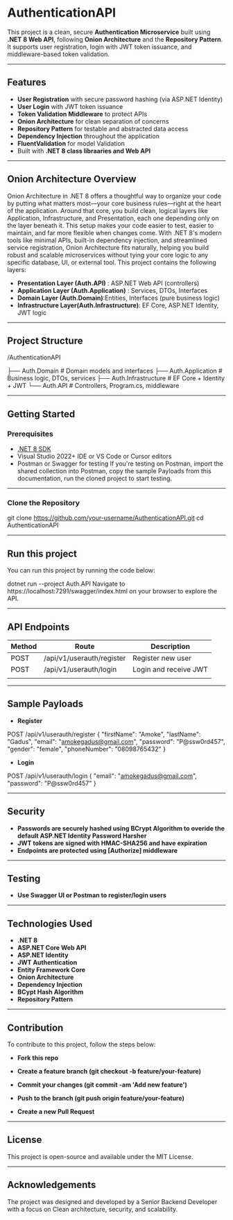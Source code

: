 # AuthenticationAPI

This project is a clean, secure **Authentication Microservice** built using **.NET 8 Web API**, following **Onion Architecture** and the **Repository Pattern**. It supports user registration, login with JWT token issuance, and middleware-based token validation.

---

## Features

- **User Registration** with secure password hashing (via ASP.NET Identity)
- **User Login** with JWT token issuance
- **Token Validation Middleware** to protect APIs
- **Onion Architecture** for clean separation of concerns
- **Repository Pattern** for testable and abstracted data access
- **Dependency Injection** throughout the application
- **FluentValidation** for model Validation
- Built with **.NET 8 class libraaries and Web API** 

---
## Onion Architecture Overview
Onion Architecture in .NET 8 offers a thoughtful way to organize your code by putting what matters most—your core business rules—right at the heart of the application. Around that core, you build clean, logical layers like Application, Infrastructure, and Presentation, each one depending only on the layer beneath it. This setup makes your code easier to test, easier to maintain, and far more flexible when changes come. With .NET 8's modern tools like minimal APIs, built-in dependency injection, and streamlined service registration, Onion Architecture fits naturally, helping you build robust and scalable microservices without tying your core logic to any specific database, UI, or external tool.
This project contains the following layers: 
- **Presentation Layer (Auth.API)** : ASP.NET Web API (controllers)
- **Application Layer (Auth.Application)** : Services, DTOs, Interfaces
- **Domain Layer (Auth.Domain)**:Entities, Interfaces (pure business logic)
- **Infrastructure Layer(Auth.Infrastructure)**: EF Core, ASP.NET Identity, JWT logic

---

## Project Structure

/AuthenticationAPI

├── Auth.Domain # Domain models and interfaces
├── Auth.Application # Business logic, DTOs, services
├── Auth.Infrastructure # EF Core + Identity + JWT
└── Auth.API # Controllers, Program.cs, middleware

---

## Getting Started

### Prerequisites

- [.NET 8 SDK](https://dotnet.microsoft.com/download)
- Visual Studio 2022+ IDE or VS Code or Cursor editors
- Postman or Swagger for testing
If you're testing on Postman, import the shared collection into Postman, copy the sample Payloads from this documentation, run the cloned project to start testing.

---

### Clone the Repository


git clone https://github.com/your-username/AuthenticationAPI.git
cd AuthenticationAPI

---

## Run this project

You can run this project by running the code below:

dotnet run --project Auth.API
Navigate to https://localhost:7291/swagger/index.html on your browser to explore the API.

---

## API Endpoints

| Method | Route              | Description                    |
| ------ | ------------------ | ------------------------------ |
| POST   | /api/v1/userauth/register | Register new user              |
| POST   | /api/v1/userauth/login    | Login and receive JWT          |
| |

---
## Sample Payloads

- **Register**

POST /api/v1/userauth/register
{
  "firstName": "Amoke",
  "lastName": "Gadus",
  "email": "amokegadus@gmail.com",
  "password": "P@ssw0rd457",
  "gender": "female",
  "phoneNumber": "08098765432"
}

- **Login**

POST /api/v1/userauth/login
{
  "email": "amokegadus@gmail.com",
  "password": "P@ssw0rd457"
}

---

## Security
- **Passwords are securely hashed using BCrypt Algorithm to overide the default ASP.NET Identity Password Harsher**
- **JWT tokens are signed with HMAC-SHA256 and have expiration**
- **Endpoints are protected using [Authorize] middleware**

---

## Testing
- **Use Swagger UI or Postman to register/login users**

---

## Technologies Used
- **.NET 8**
- **ASP.NET Core Web API**
- **ASP.NET Identity**
- **JWT Authentication**
- **Entity Framework Core**
- **Onion Architecture**
- **Dependency Injection**
- **BCypt Hash Algorithm**
- **Repository Pattern**
  
---

## Contribution 

To contribute to this project, follow the steps below:

- **Fork this repo**

- **Create a feature branch (git checkout -b feature/your-feature)**

- **Commit your changes (git commit -am 'Add new feature')**

- **Push to the branch (git push origin feature/your-feature)**

- **Create a new Pull Request**
---

## License
This project is open-source and available under the MIT License.

---

## Acknowledgements
The project was designed and developed by a Senior Backend Developer with a focus on Clean architecture, security, and scalability.
